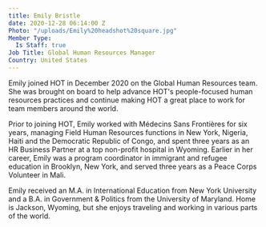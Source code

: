 ```yaml
---
title: Emily Bristle
date: 2020-12-28 06:14:00 Z
Photo: "/uploads/Emily%20headshot%20square.jpg"
Member Type:
  Is Staff: true
Job Title: Global Human Resources Manager
Country: United States
---
```


Emily joined HOT in December 2020 on the Global Human Resources team. She was brought on board to help advance HOT's people-focused human resources practices and continue making HOT a great place to work for team members around the world.

Prior to joining HOT, Emily worked with Médecins Sans Frontières for six years, managing Field Human Resources functions in New York, Nigeria, Haiti and the Democratic Republic of Congo, and spent three years as an HR Business Partner at a top non-profit hospital in Wyoming. Earlier in her career, Emily was a program coordinator in immigrant and refugee education in Brooklyn, New York, and served three years as a Peace Corps Volunteer in Mali.

Emily received an M.A. in International Education from New York University and a B.A. in Government & Politics from the University of Maryland. Home is Jackson, Wyoming, but she enjoys traveling and working in various parts of the world.